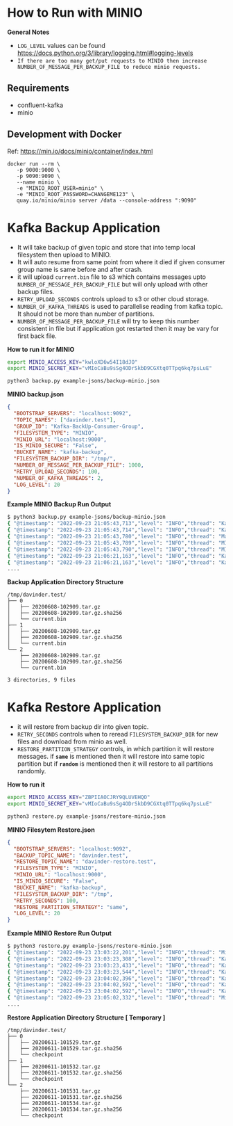 # How to Run with MINIO

**General Notes**
* `LOG_LEVEL` values can be found https://docs.python.org/3/library/logging.html#logging-levels
* `If there are too many get/put requests to MINIO then increase NUMBER_OF_MESSAGE_PER_BACKUP_FILE to reduce minio requests.`

## Requirements
* confluent-kafka
* minio

## Development with Docker
Ref: https://min.io/docs/minio/container/index.html
```
docker run --rm \
   -p 9000:9000 \
   -p 9090:9090 \
   --name minio \
   -e "MINIO_ROOT_USER=minio" \
   -e "MINIO_ROOT_PASSWORD=CHANGEME123" \
   quay.io/minio/minio server /data --console-address ":9090"
```

# Kafka Backup Application

* It will take backup of given topic and store that into temp local filesystem then upload to MINIO.
* It will auto resume from same point from where it died if given consumer group name is same before and after crash.
* it will upload `current.bin` file to s3 which contains messages upto `NUMBER_OF_MESSAGE_PER_BACKUP_FILE`
but will only upload with other backup files.
* `RETRY_UPLOAD_SECONDS` controls upload to s3 or other cloud storage.
* `NUMBER_OF_KAFKA_THREADS` is used to parallelise reading from kafka topic.
It should not be more than number of partitions.
* `NUMBER_OF_MESSAGE_PER_BACKUP_FILE` will try to keep this number consistent in file
but if application got restarted then it may be vary for first back file.

**How to run it for MINIO**
```bash
export MINIO_ACCESS_KEY="kwloXD6w54I18dJO"
export MINIO_SECRET_KEY="vMIoCaBu9sSg4ODrSkbD9CGXtq0TTpq6kq7psLuE"

python3 backup.py example-jsons/backup-minio.json
```

**MINIO backup.json**
```json
{
  "BOOTSTRAP_SERVERS": "localhost:9092",
  "TOPIC_NAMES": ["davinder.test"],
  "GROUP_ID": "Kafka-BackUp-Consumer-Group",
  "FILESYSTEM_TYPE": "MINIO",
  "MINIO_URL": "localhost:9000",
  "IS_MINIO_SECURE": "False",
  "BUCKET_NAME": "kafka-backup",
  "FILESYSTEM_BACKUP_DIR": "/tmp/",
  "NUMBER_OF_MESSAGE_PER_BACKUP_FILE": 1000,
  "RETRY_UPLOAD_SECONDS": 100,
  "NUMBER_OF_KAFKA_THREADS": 2,
  "LOG_LEVEL": 20
}
```

**Example MINIO Backup Run Output**
```bash
$ python3 backup.py example-jsons/backup-minio.json
{ "@timestamp": "2022-09-23 21:05:43,713","level": "INFO","thread": "Kafka Consumer 0","name": "root","message": "started polling on davinder.test" }
{ "@timestamp": "2022-09-23 21:05:43,714","level": "INFO","thread": "Kafka Consumer 1","name": "root","message": "started polling on davinder.test" }
{ "@timestamp": "2022-09-23 21:05:43,780","level": "INFO","thread": "MainThread","name": "root","message": "minio upload retry for new files in 100 seconds" }
{ "@timestamp": "2022-09-23 21:05:43,789","level": "INFO","thread": "MINIO Upload Threads","name": "root","message": "upload successful at minio://kafka-backup/davinder.test/0/20220923-205800.tar.gz.sha256" }
{ "@timestamp": "2022-09-23 21:05:43,790","level": "INFO","thread": "MINIO Upload Threads","name": "root","message": "upload successful at minio://kafka-backup/davinder.test/0/20220923-205800.tar.gz" }
{ "@timestamp": "2022-09-23 21:06:21,163","level": "INFO","thread": "Kafka Consumer 1","name": "root","message": "Created Successful Backupfile /tmp/davinder.test/1/20220923-210621.tar.gz" }
{ "@timestamp": "2022-09-23 21:06:21,163","level": "INFO","thread": "Kafka Consumer 1","name": "root","message": "Created Successful Backup sha256 file of /tmp/davinder.test/1/20220923-210621.tar.gz.sha256" }
....
```

**Backup Application Directory Structure**
```
/tmp/davinder.test/
├── 0
│   ├── 20200608-102909.tar.gz
│   ├── 20200608-102909.tar.gz.sha256
│   └── current.bin
├── 1
│   ├── 20200608-102909.tar.gz
│   ├── 20200608-102909.tar.gz.sha256
│   └── current.bin
└── 2
    ├── 20200608-102909.tar.gz
    ├── 20200608-102909.tar.gz.sha256
    └── current.bin

3 directories, 9 files
```

# Kafka Restore Application

* it will restore from backup dir into given topic.
* `RETRY_SECONDS` controls when to reread `FILESYSTEM_BACKUP_DIR` for new files and download from minio as well.
* `RESTORE_PARTITION_STRATEGY` controls, in which partition it will restore messages. if **`same`** is mentioned then it will restore into same topic partition but if **`random`** is mentioned then it will restore to all partitions randomly.

**How to run it**
```bash
export MINIO_ACCESS_KEY="ZBPIIAOCJRY9QLUVEHQO"
export MINIO_SECRET_KEY="vMIoCaBu9sSg4ODrSkbD9CGXtq0TTpq6kq7psLuE"

python3 restore.py example-jsons/restore-minio.json
```

**MINIO Filesytem Restore.json**
```json
{
  "BOOTSTRAP_SERVERS": "localhost:9092",
  "BACKUP_TOPIC_NAME": "davinder.test",
  "RESTORE_TOPIC_NAME": "davinder-restore.test",
  "FILESYSTEM_TYPE": "MINIO",
  "MINIO_URL": "localhost:9000",
  "IS_MINIO_SECURE": "False",
  "BUCKET_NAME": "kafka-backup",
  "FILESYSTEM_BACKUP_DIR": "/tmp",
  "RETRY_SECONDS": 100,
  "RESTORE_PARTITION_STRATEGY": "same",
  "LOG_LEVEL": 20
}
```

**Example MINIO Restore Run Output**
```bash
$ python3 restore.py example-jsons/restore-minio.json
{ "@timestamp": "2022-09-23 23:03:22,201","level": "INFO","thread": "Minio Download","name": "root","message": "retry for new file after 100s in minio://kafka-backup/davinder.test" }
{ "@timestamp": "2022-09-23 23:03:23,308","level": "INFO","thread": "Kafka Restore Thread","name": "root","message": "restore successful of file /tmp/davinder.test/0/20220923-210652.tar.gz" }
{ "@timestamp": "2022-09-23 23:03:23,433","level": "INFO","thread": "Kafka Restore Thread","name": "root","message": "restore successful of file /tmp/davinder.test/0/20220923-210705.tar.gz" }
{ "@timestamp": "2022-09-23 23:03:23,544","level": "INFO","thread": "Kafka Restore Thread","name": "root","message": "restore successful of file /tmp/davinder.test/0/20220923-210847.tar.gz" }
{ "@timestamp": "2022-09-23 23:04:02,396","level": "INFO","thread": "Kafka Restore Thread","name": "root","message": "restore successful of file /tmp/davinder.test/2/20220923-210823.tar.gz" }
{ "@timestamp": "2022-09-23 23:04:02,592","level": "INFO","thread": "Kafka Restore Thread","name": "root","message": "restore successful of file /tmp/davinder.test/2/20220923-210714.tar.gz" }
{ "@timestamp": "2022-09-23 23:04:02,592","level": "INFO","thread": "Kafka Restore Thread","name": "root","message": "retry for more files in /tmp/davinder.test after 100" }
{ "@timestamp": "2022-09-23 23:05:02,332","level": "INFO","thread": "Minio Download","name": "root","message": "retry for new file after 100s in minio://kafka-backup/davinder.test" }
....
```

**Restore Application Directory Structure [ Temporary ]**
```
/tmp/davinder.test/
├── 0
│   ├── 20200611-101529.tar.gz
│   ├── 20200611-101529.tar.gz.sha256
│   └── checkpoint
├── 1
│   ├── 20200611-101532.tar.gz
│   ├── 20200611-101532.tar.gz.sha256
│   └── checkpoint
└── 2
    ├── 20200611-101531.tar.gz
    ├── 20200611-101531.tar.gz.sha256
    ├── 20200611-101534.tar.gz
    ├── 20200611-101534.tar.gz.sha256
    └── checkpoint
```
